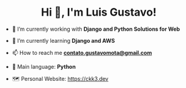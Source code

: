 <h1 align="center">Hi 👋, I'm Luis Gustavo!</h1>

- 🔭 I’m currently working with **Django and Python Solutions for Web**

- 🌱 I’m currently learning **Django and AWS**

- 📫 How to reach me **contato.gustavomota@gmail.com**

- 💞 Main language: **Python**

- 🗺 Personal Website: https://ckk3.dev
